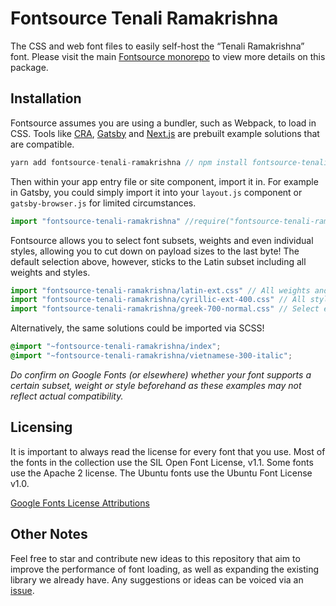 # Fontsource Tenali Ramakrishna

The CSS and web font files to easily self-host the “Tenali Ramakrishna” font. Please visit the main [Fontsource monorepo](https://github.com/DecliningLotus/fontsource) to view more details on this package.

## Installation

Fontsource assumes you are using a bundler, such as Webpack, to load in CSS. Tools like [CRA](https://create-react-app.dev/), [Gatsby](https://www.gatsbyjs.org/) and [Next.js](https://nextjs.org/) are prebuilt example solutions that are compatible.

```javascript
yarn add fontsource-tenali-ramakrishna // npm install fontsource-tenali-ramakrishna
```

Then within your app entry file or site component, import it in. For example in Gatsby, you could simply import it into your `layout.js` component or `gatsby-browser.js` for limited circumstances.

```javascript
import "fontsource-tenali-ramakrishna" //require("fontsource-tenali-ramakrishna")
```

Fontsource allows you to select font subsets, weights and even individual styles, allowing you to cut down on payload sizes to the last byte! The default selection above, however, sticks to the Latin subset including all weights and styles.

```javascript
import "fontsource-tenali-ramakrishna/latin-ext.css" // All weights and styles included.
import "fontsource-tenali-ramakrishna/cyrillic-ext-400.css" // All styles included.
import "fontsource-tenali-ramakrishna/greek-700-normal.css" // Select either normal or italic.
```

Alternatively, the same solutions could be imported via SCSS!

```scss
@import "~fontsource-tenali-ramakrishna/index";
@import "~fontsource-tenali-ramakrishna/vietnamese-300-italic";
```

_Do confirm on Google Fonts (or elsewhere) whether your font supports a certain subset, weight or style beforehand as these examples may not reflect actual compatibility._

## Licensing

It is important to always read the license for every font that you use.
Most of the fonts in the collection use the SIL Open Font License, v1.1. Some fonts use the Apache 2 license. The Ubuntu fonts use the Ubuntu Font License v1.0.

[Google Fonts License Attributions](https://fonts.google.com/attribution)

## Other Notes

Feel free to star and contribute new ideas to this repository that aim to improve the performance of font loading, as well as expanding the existing library we already have. Any suggestions or ideas can be voiced via an [issue](https://github.com/DecliningLotus/fontsource/issues).
